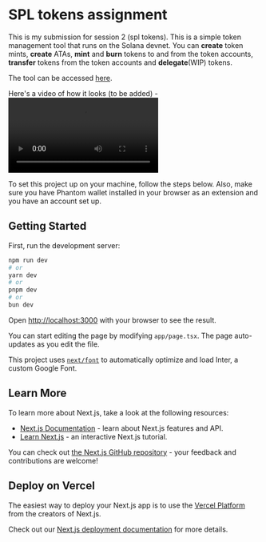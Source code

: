 # SPL tokens assignment

This is my submission for session 2 (spl tokens). This is a simple token management tool that runs on the Solana devnet. You can **create** token mints, **create** ATAs, **mint** and **burn** tokens to and from the token accounts, **transfer** tokens from the token accounts and **delegate**(WIP) tokens.

The tool can be accessed [here](https://iamargentum.github.io/spl-tokens-assignment/).

Here's a video of how it looks (to be added) -
<video src="https://github.com/user-attachments/assets/053555d2-23d5-4074-8979-9632672585b5"></video>

To set this project up on your machine, follow the steps below. Also, make sure you have Phantom wallet installed in your browser as an extension and you have an account set up.

## Getting Started

First, run the development server:

```bash
npm run dev
# or
yarn dev
# or
pnpm dev
# or
bun dev
```

Open [http://localhost:3000](http://localhost:3000) with your browser to see the result.

You can start editing the page by modifying `app/page.tsx`. The page auto-updates as you edit the file.

This project uses [`next/font`](https://nextjs.org/docs/basic-features/font-optimization) to automatically optimize and load Inter, a custom Google Font.

## Learn More

To learn more about Next.js, take a look at the following resources:

- [Next.js Documentation](https://nextjs.org/docs) - learn about Next.js features and API.
- [Learn Next.js](https://nextjs.org/learn) - an interactive Next.js tutorial.

You can check out [the Next.js GitHub repository](https://github.com/vercel/next.js/) - your feedback and contributions are welcome!

## Deploy on Vercel

The easiest way to deploy your Next.js app is to use the [Vercel Platform](https://vercel.com/new?utm_medium=default-template&filter=next.js&utm_source=create-next-app&utm_campaign=create-next-app-readme) from the creators of Next.js.

Check out our [Next.js deployment documentation](https://nextjs.org/docs/deployment) for more details.
